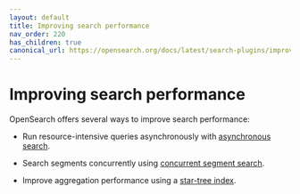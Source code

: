 ```yaml
---
layout: default
title: Improving search performance
nav_order: 220
has_children: true
canonical_url: https://opensearch.org/docs/latest/search-plugins/improving-search-performance/
---
```


# Improving search performance

OpenSearch offers several ways to improve search performance:

- Run resource-intensive queries asynchronously with [asynchronous search]({{site.url}}{{site.baseurl}}/search-plugins/async/).

- Search segments concurrently using [concurrent segment search]({{site.url}}{{site.baseurl}}/search-plugins/concurrent-segment-search/).

- Improve aggregation performance using a [star-tree index]({{site.url}}{{site.baseurl}}/search-plugins/star-tree-index/).
